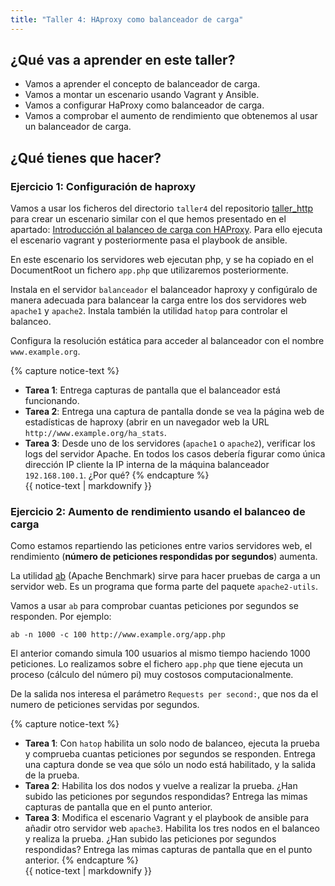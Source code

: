 ```yaml
---
title: "Taller 4: HAproxy como balanceador de carga"
---
```


## ¿Qué vas a aprender en este taller?

* Vamos a aprender el concepto de balanceador de carga.
* Vamos a montar un escenario usando Vagrant y Ansible.
* Vamos a configurar HaProxy como balanceador de carga.
* Vamos a comprobar el aumento de rendimiento que obtenemos al usar un balanceador de carga.

## ¿Qué tienes que hacer?

### Ejercicio 1: Configuración de haproxy

Vamos a usar los ficheros del directorio `taller4` del repositorio [taller_http](https://github.com/josedom24/taller_http) para crear un escenario similar con el que hemos presentado en el apartado: [Introducción al balanceo de carga con HAProxy](haproxy.html). Para ello ejecuta el escenario vagrant y posteriormente pasa el playbook de ansible.

En este escenario los servidores web ejecutan php, y se ha copiado en el DocumentRoot un fichero `app.php` que utilizaremos posteriormente.

Instala en el servidor `balanceador` el balanceador haproxy y configúralo de manera adecuada para balancear la carga entre los dos servidores web `apache1` y `apache2`. Instala también la utilidad `hatop` para controlar el balanceo.

Configura la resolución estática para acceder al balanceador con el nombre `www.example.org`.

{% capture notice-text %}
* **Tarea 1**: Entrega capturas de pantalla que el balanceador está funcionando.
* **Tarea 2**: Entrega una captura de pantalla donde se vea la página web de estadísticas de haproxy (abrir en un navegador web la URL `http://www.example.org/ha_stats`.
* **Tarea 3**: Desde uno de los servidores (`apache1` o `apache2`), verificar los logs del servidor Apache. En todos los casos debería figurar como única dirección IP cliente la IP interna de la máquina balanceador `192.168.100.1`. ¿Por qué?
{% endcapture %}<div class="notice--info">{{ notice-text | markdownify }}</div>

### Ejercicio 2: Aumento de rendimiento usando el balanceo de carga

Como estamos repartiendo las peticiones entre varios servidores web, el rendimiento (**número de peticiones respondidas por segundos**) aumenta.

La utilidad [ab](http://httpd.apache.org/docs/2.4/programs/ab.html) (Apache Benchmark) sirve para hacer pruebas de carga a un servidor web. Es un programa que forma parte del paquete `apache2-utils`.

Vamos a usar `ab` para comprobar cuantas peticiones por segundos se responden. Por ejemplo:

```
ab -n 1000 -c 100 http://www.example.org/app.php
```
El anterior comando simula 100 usuarios al mismo tiempo haciendo 1000 peticiones. Lo realizamos sobre el fichero `app.php` que tiene ejecuta un proceso (cálculo del número pi) muy costosos computacionalmente.

De la salida nos interesa el parámetro `Requests per second:`, que nos da el numero de peticiones servidas por segundos.

{% capture notice-text %}
* **Tarea 1**: Con `hatop` habilita un solo nodo de balanceo, ejecuta la prueba y comprueba cuantas peticiones por segundos se responden. Entrega una captura donde se vea que sólo un nodo está habilitado, y la salida de la prueba.
* **Tarea 2**: Habilita los dos nodos y vuelve a realizar la prueba. ¿Han subido las peticiones por segundos respondidas? Entrega las mimas capturas de pantalla que en el punto anterior.
* **Tarea 3**: Modifica el escenario Vagrant y el playbook de ansible para añadir otro servidor web `apache3`. Habilita los tres nodos en el balanceo y realiza la prueba. ¿Han subido las peticiones por segundos respondidas? Entrega las mimas capturas de pantalla que en el punto anterior.
{% endcapture %}<div class="notice--info">{{ notice-text | markdownify }}</div>
